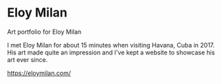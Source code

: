 # Eloy Milan

Art portfolio for Eloy Milan

I met Eloy Milan for about 15 minutes when visiting Havana, Cuba in 2017. His art made quite an impression and I've kept a website to showcase his art ever since. 

https://eloymilan.com/
